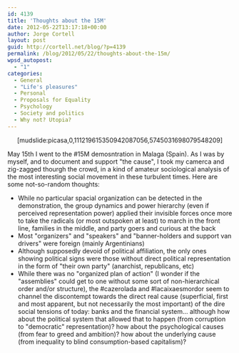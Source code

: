 ```yaml
---
id: 4139
title: 'Thoughts about the 15M'
date: 2012-05-22T13:17:18+00:00
author: Jorge Cortell
layout: post
guid: http://cortell.net/blog/?p=4139
permalink: /blog/2012/05/22/thoughts-about-the-15m/
wpsd_autopost:
  - "1"
categories:
  - General
  - "Life's pleasures"
  - Personal
  - Proposals for Equality
  - Psychology
  - Society and politics
  - Why not? Utopia?
---
```

<p style="text-align: center">
  [mudslide:picasa,0,111219615350942087056,5745031698079548209]
</p>

May 15th I went to the #15M demosntration in Malaga (Spain). As I was by myself, and to document and support "the cause", I took my camerca and zig-zagged thourgh the crowd, in a kind of amateur sociological analysis of the most interesting social movement in these turbulent times. Here are some not-so-random thoughts:

  * While no particular spacial organization can be detected in the demonstration, the group dynamics and power hierarchy (even if perceived representation power) applied their invisible forces once more to take the radicals (or most outspoken at least) to march in the front line, families in the middle, and party goers and curious at the back
  * Most "organizers" and "speakers" and "banner-holders and support van drivers" were foreign (mainly Argentinians)
  * Although supposedly devoid of political affiliation, the only ones showing political signs were those without direct political representation in the form of "their own party" (anarchist, republicans, etc)
  * While there was no "organized plan of action" (I wonder if the "assemblies" could get to one without some sort of non-hierarchical order and/or structure), the #cazerolada and #lacaixaesmordor seem to channel the discontempt towards the direct real cause (superficial, first and most apparent, but not necessarily the most important) of the dire social tensions of today: banks and the financial system... although how about the political system that allowed that to happen (from corruption to "democratic" representation)? how about the psychological causes (from fear to greed and ambition)? how about the underlying cause (from inequality to blind consumption-based capitalism)?
